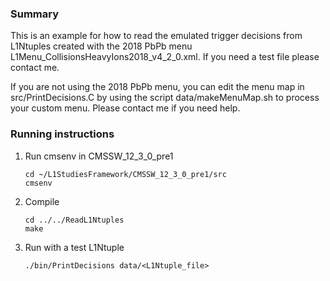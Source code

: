 ### Summary

This is an example for how to read the emulated trigger decisions from L1Ntuples created with the 2018 PbPb menu L1Menu_CollisionsHeavyIons2018_v4_2_0.xml. If you need a test file please contact me.

If you are not using the 2018 PbPb menu, you can edit the menu map in src/PrintDecisions.C by using the script data/makeMenuMap.sh to process your custom menu. Please contact me if you need help.

### Running instructions

1. Run cmsenv in CMSSW_12_3_0_pre1

   ```
   cd ~/L1StudiesFramework/CMSSW_12_3_0_pre1/src
   cmsenv
   ```

2. Compile

   ```
   cd ../../ReadL1Ntuples
   make
   ```

3. Run with a test L1Ntuple

   ```
   ./bin/PrintDecisions data/<L1Ntuple_file>
   ```